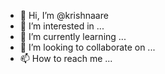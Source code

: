 - 👋 Hi, I’m @krishnaare
- 👀 I’m interested in ...
- 🌱 I’m currently learning ...
- 💞️ I’m looking to collaborate on ...
- 📫 How to reach me ...

<!---
krishnaare/krishnaare is a ✨ special ✨ repository because its `README.md` (this file) appears on your GitHub profile.
You can click the Preview link to take a look at your changes.
--->

